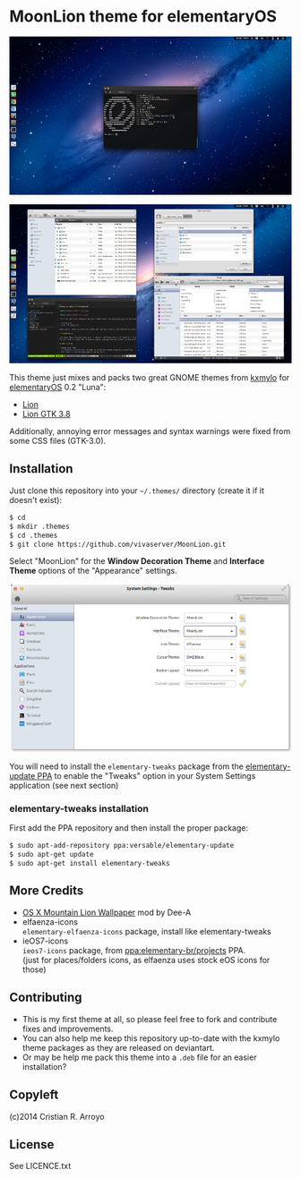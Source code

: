 # MoonLion theme for elementaryOS

![MoonLion](screenshot-clean.png)

![MoonLion](screenshot-dirty.png)

This theme just mixes and packs two great GNOME themes from [kxmylo][kxmy] for [elementaryOS][luna] 0.2 "Luna":

- [Lion][lion]
- [Lion GTK 3.8][lgtk]

Additionally, annoying error messages and syntax warnings were fixed from some CSS files (GTK-3.0).

## Installation

Just clone this repository into your `~/.themes/` directory (create it if it doesn't exist):

    $ cd
    $ mkdir .themes
    $ cd .themes
    $ git clone https://github.com/vivaserver/MoonLion.git

Select "MoonLion" for the **Window Decoration Theme** and **Interface Theme** options of the "Appearance" settings.

![Tweaks](elementary-tweaks.png)

You will need to install the `elementary-tweaks` package from the [elementary-update PPA][eppa] to enable the "Tweaks" option in your System Settings application (see next section)

### elementary-tweaks installation

First add the PPA repository and then install the proper package:

    $ sudo apt-add-repository ppa:versable/elementary-update
    $ sudo apt-get update 
    $ sudo apt-get install elementary-tweaks

## More Credits

* [OS X Mountain Lion Wallpaper][wall] mod by Dee-A
* elfaenza-icons  
  `elementary-elfaenza-icons` package, install like elementary-tweaks
* ieOS7-icons  
  `ieos7-icons` package, from [ppa:elementary-br/projects][elbr] PPA.  
  (just for places/folders icons, as elfaenza uses stock eOS icons for those)

## Contributing

- This is my first theme at all, so please feel free to fork and contribute fixes and improvements.
- You can also help me keep this repository up-to-date with the kxmylo theme packages as they are released on deviantart.
- Or may be help me pack this theme into a `.deb` file for an easier installation?

## Copyleft

(c)2014 Cristian R. Arroyo

## License

See LICENCE.txt

[luna]: http://elementaryos.org/
[kxmy]: http://kxmylo.deviantart.com
[lion]: http://kxmylo.deviantart.com/art/Lion-an-elementary-OS-theme-384663827
[lgtk]: http://kxmylo.deviantart.com/art/Lion-GTK-3-8-386686956
[eppa]: https://launchpad.net/~versable/+archive/elementary-update
[elbr]: https://launchpad.net/~elementary-br/+archive/projects
[wall]: http://dee-a.deviantart.com/art/OS-X-Mountain-Lion-Wallpaper-361526011
